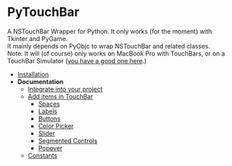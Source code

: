 # PyTouchBar
A NSTouchBar Wrapper for Python. It only works (for the moment) with Tkinter and PyGame.<br>
It mainly depends on PyObjc to wrap NSTouchBar and related classes.<br>
Note: It will (of course) only works on MacBook Pro with TouchBars, or on a TouchBar Simulator (<a href="https://github.com/sindresorhus/touch-bar-simulator">you have a good one here</a>.)


* <a href="https://github.com/Maxmad68/PyTouchBar/wiki/Installation">Installation</a>
* **Documentation**
  * <a href="https://github.com/Maxmad68/PyTouchBar/wiki/Integrate-into-your-project">Integrate into your project</a>
  * <a href="https://github.com/Maxmad68/PyTouchBar/wiki/Populate-TouchBar">Add items in TouchBar</a>
    -  <a href="https://github.com/Maxmad68/PyTouchBar/wiki/Populate-TouchBar#Spaces">Spaces</a>
    -  <a href="https://github.com/Maxmad68/PyTouchBar/wiki/Populate-TouchBar#Label">Labels</a>
    -  <a href="https://github.com/Maxmad68/PyTouchBar/wiki/Populate-TouchBar#Button">Buttons</a>
    -  <a href="https://github.com/Maxmad68/PyTouchBar/wiki/Populate-TouchBar#ColorPicker">Color Picker</a>
    -  <a href="https://github.com/Maxmad68/PyTouchBar/wiki/Populate-TouchBar#Slider">Slider</a>
    -  <a href="https://github.com/Maxmad68/PyTouchBar/wiki/Populate-TouchBar#SegmentedControls">Segmented Controls</a>
    -  <a href="https://github.com/Maxmad68/PyTouchBar/wiki/Populate-TouchBar#Popover">Popover</a>
  * <a href="https://github.com/Maxmad68/PyTouchBar/wiki/Constants">Constants</a>

